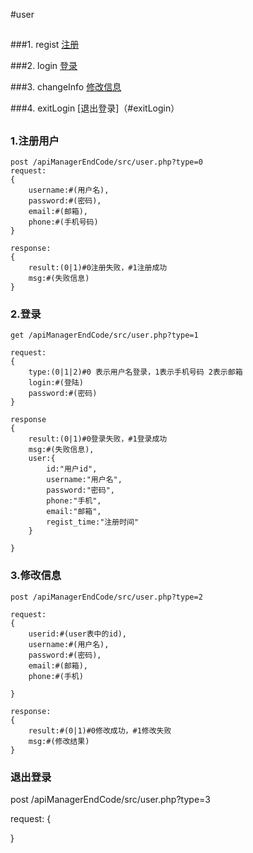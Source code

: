 #user
##

###1. regist [注册](#regsit)

###2. login [登录](#login)

###3. changeInfo [修改信息](#changeInfo)

###4. exitLogin [退出登录]（#exitLogin）
##

### <a name="regist">1.注册用户</a>

    post /apiManagerEndCode/src/user.php?type=0
	request:
	{
		username:#(用户名),
		password:#(密码),
		email:#(邮箱),
		phone:#(手机号码)
	}

	response:
	{
		result:(0|1)#0注册失败，#1注册成功
		msg:#(失败信息)
	}


### <a name="login">2.登录</a>

	get /apiManagerEndCode/src/user.php?type=1

	request:
	{
		type:(0|1|2)#0 表示用户名登录，1表示手机号码 2表示邮箱
		login:#(登陆)
		password:#(密码)
	}

	response
	{
		result:(0|1)#0登录失败，#1登录成功
		msg:#(失败信息),
		user:{
			id:"用户id",
			username:"用户名",
			password:"密码",
			phone:"手机",
			email:"邮箱",
			regist_time:"注册时间"		
		}

	}


### <a name="changeInfo">3.修改信息</a>

	post /apiManagerEndCode/src/user.php?type=2
	
	request:
	{
		userid:#(user表中的id),
		username:#(用户名),
		password:#(密码),
		email:#(邮箱),
		phone:#(手机)
		
	}

	response:
	{
		result:#(0|1)#0修改成功，#1修改失败
		msg:#(修改结果)
	}

### <a name='exitLogin'>退出登录</a>

post /apiManagerEndCode/src/user.php?type=3

request:
{

}